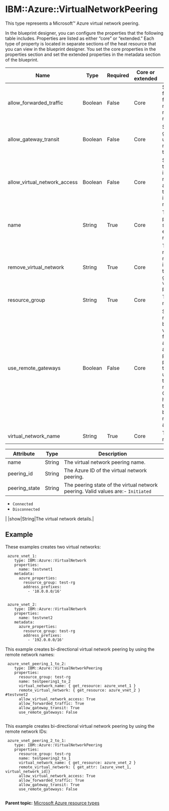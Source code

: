 # IBM::Azure::VirtualNetworkPeering

This type represents a Microsoft™ Azure virtual network peering.

In the blueprint designer, you can configure the properties that the following table includes. Properties are listed as either “core” or “extended.” Each type of property is located in separate sections of the heat resource that you can view in the blueprint designer. You set the core properties in the properties section and set the extended properties in the metadata section of the blueprint.

|Name|Type|Required|Core or extended|Description|
|----|----|--------|----------------|-----------|
|allow\_forwarded\_traffic|Boolean|False|Core|Specify `True` to allow forwarded traffic from the virtual machines in the remote virtual network.|
|allow\_gateway\_transit|Boolean|False|Core|Specify `True` if gateway links can be used in remote virtual networking to link to this virtual network.|
|allow\_virtual\_network\_access|Boolean|False|Core|Specify `True` to allow the virtual machines in the linked virtual network space to be able to access all of the virtual machines in the local virtual network space.|
|name|String|True|Core|The virtual network peering name. If the specified name exists, a new, unique name is created.|
|remove\_virtual\_network|String|True|Core|The name or ID of the remote virtual network. If the name is used, it assumes the same resource group as the `virtual_network_name` parameter value.|
|resource\_group|String|True|Core|The resource group name.|
|use\_remote\_gateways|Boolean|False|Core|Specify `True` if the remote gateways can be used on this virtual network. If the flag is set to `True`, and the allowGatewayTransit parameter on remote peering is also true, the virtual network uses the gateways of the remote virtual network for transit. Only one peering can have this flag set to true. This flag cannot be set if the virtual network already has a gateway.|
|virtual\_network\_name|String|True|Core|The virtual network name for the peering.|

|Attribute|Type|Description|
|---------|----|-----------|
|name|String|The virtual network peering name.|
|peering\_id|String|The Azure ID of the virtual network peering.|
|peering\_state|String|The peering state of the virtual network peering. Valid values are:-   `Initiated`
-   `Connected`
-   `Disconnected`

|
|show|String|The virtual network details.|

## Example

These examples creates two virtual networks:

```
 azure_vnet_1:
    type: IBM::Azure::VirtualNetwork
    properties:
      name: testvnet1
    metadata:
      azure_properties:
        resource_group: test-rg
        address_prefixes:
          - '10.0.0.0/16'
        
```

```
 azure_vnet_2:
    type: IBM::Azure::VirtualNetwork
    properties:
      name: testvnet2
    metadata:
      azure_properties:
        resource_group: test-rg
        address_prefixes:
          - '192.0.0.0/16'
```

This example creates bi-directional virtual network peering by using the remote network names:

```
 azure_vnet_peering_1_to_2:
    type: IBM::Azure::VirtualNetworkPeering
    properties:
      resource_group: test-rg
      name: testpeering1_to_2
      virtual_network_name: { get_resource: azure_vnet_1 }
      remote_virtual_network: { get_resource: azure_vnet_2 } #testvnet2
      allow_virtual_network_access: True
      allow_forwarded_traffic: True
      allow_gateway_transit: True
      use_remote_gateways: False
    
```

This example creates bi-directional virtual network peering by using the remote network IDs:

```
 azure_vnet_peering_2_to_1:
    type: IBM::Azure::VirtualNetworkPeering
    properties:
      resource_group: test-rg
      name: testpeering2_to_1
      virtual_network_name: { get_resource: azure_vnet_2 }
      remote_virtual_network: { get_attr: [azure_vnet_1, virtual_network_id]}
      allow_virtual_network_access: True
      allow_forwarded_traffic: True
      allow_gateway_transit: True
      use_remote_gateways: False
    

```

**Parent topic:** [Microsoft Azure resource types](../../com.ibm.edt.heat.reference.doc/topics/ref_heat_types_azure_ov.md)

